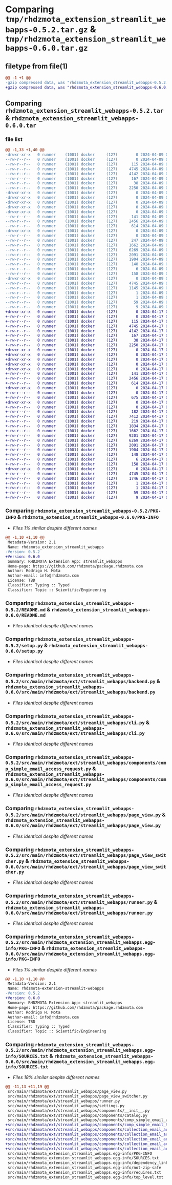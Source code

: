 # Comparing `tmp/rhdzmota_extension_streamlit_webapps-0.5.2.tar.gz` & `tmp/rhdzmota_extension_streamlit_webapps-0.6.0.tar.gz`

## filetype from file(1)

```diff
@@ -1 +1 @@
-gzip compressed data, was "rhdzmota_extension_streamlit_webapps-0.5.2.tar", last modified: Tue Apr  9 04:56:06 2024, max compression
+gzip compressed data, was "rhdzmota_extension_streamlit_webapps-0.6.0.tar", last modified: Wed Apr 17 00:55:09 2024, max compression
```

## Comparing `rhdzmota_extension_streamlit_webapps-0.5.2.tar` & `rhdzmota_extension_streamlit_webapps-0.6.0.tar`

### file list

```diff
@@ -1,33 +1,40 @@
-drwxr-xr-x   0 runner    (1001) docker     (127)        0 2024-04-09 04:56:06.993374 rhdzmota_extension_streamlit_webapps-0.5.2/
--rw-r--r--   0 runner    (1001) docker     (127)        0 2024-04-09 04:55:51.000000 rhdzmota_extension_streamlit_webapps-0.5.2/LICENSE
--rw-r--r--   0 runner    (1001) docker     (127)      115 2024-04-09 04:55:51.000000 rhdzmota_extension_streamlit_webapps-0.5.2/MANIFEST.in
--rw-r--r--   0 runner    (1001) docker     (127)     4745 2024-04-09 04:56:06.993374 rhdzmota_extension_streamlit_webapps-0.5.2/PKG-INFO
--rw-r--r--   0 runner    (1001) docker     (127)     4142 2024-04-09 04:55:51.000000 rhdzmota_extension_streamlit_webapps-0.5.2/README.md
--rw-r--r--   0 runner    (1001) docker     (127)      167 2024-04-09 04:55:51.000000 rhdzmota_extension_streamlit_webapps-0.5.2/requirements.txt
--rw-r--r--   0 runner    (1001) docker     (127)       38 2024-04-09 04:56:06.993374 rhdzmota_extension_streamlit_webapps-0.5.2/setup.cfg
--rw-r--r--   0 runner    (1001) docker     (127)     2250 2024-04-09 04:55:51.000000 rhdzmota_extension_streamlit_webapps-0.5.2/setup.py
-drwxr-xr-x   0 runner    (1001) docker     (127)        0 2024-04-09 04:56:06.989374 rhdzmota_extension_streamlit_webapps-0.5.2/src/
-drwxr-xr-x   0 runner    (1001) docker     (127)        0 2024-04-09 04:56:06.989374 rhdzmota_extension_streamlit_webapps-0.5.2/src/main/
-drwxr-xr-x   0 runner    (1001) docker     (127)        0 2024-04-09 04:56:06.989374 rhdzmota_extension_streamlit_webapps-0.5.2/src/main/rhdzmota/
-drwxr-xr-x   0 runner    (1001) docker     (127)        0 2024-04-09 04:56:06.993374 rhdzmota_extension_streamlit_webapps-0.5.2/src/main/rhdzmota/ext/
-drwxr-xr-x   0 runner    (1001) docker     (127)        0 2024-04-09 04:56:06.993374 rhdzmota_extension_streamlit_webapps-0.5.2/src/main/rhdzmota/ext/streamlit_webapps/
--rw-r--r--   0 runner    (1001) docker     (127)      141 2024-04-09 04:55:51.000000 rhdzmota_extension_streamlit_webapps-0.5.2/src/main/rhdzmota/ext/streamlit_webapps/__init__.py
--rw-r--r--   0 runner    (1001) docker     (127)     2456 2024-04-09 04:55:51.000000 rhdzmota_extension_streamlit_webapps-0.5.2/src/main/rhdzmota/ext/streamlit_webapps/backend.py
--rw-r--r--   0 runner    (1001) docker     (127)      614 2024-04-09 04:55:51.000000 rhdzmota_extension_streamlit_webapps-0.5.2/src/main/rhdzmota/ext/streamlit_webapps/cli.py
-drwxr-xr-x   0 runner    (1001) docker     (127)        0 2024-04-09 04:56:06.993374 rhdzmota_extension_streamlit_webapps-0.5.2/src/main/rhdzmota/ext/streamlit_webapps/components/
--rw-r--r--   0 runner    (1001) docker     (127)        0 2024-04-09 04:55:51.000000 rhdzmota_extension_streamlit_webapps-0.5.2/src/main/rhdzmota/ext/streamlit_webapps/components/__init__.py
--rw-r--r--   0 runner    (1001) docker     (127)      247 2024-04-09 04:55:51.000000 rhdzmota_extension_streamlit_webapps-0.5.2/src/main/rhdzmota/ext/streamlit_webapps/components/catalog.py
--rw-r--r--   0 runner    (1001) docker     (127)     1662 2024-04-09 04:55:51.000000 rhdzmota_extension_streamlit_webapps-0.5.2/src/main/rhdzmota/ext/streamlit_webapps/components/comp_simple_email_access_request.py
--rw-r--r--   0 runner    (1001) docker     (127)     6269 2024-04-09 04:55:51.000000 rhdzmota_extension_streamlit_webapps-0.5.2/src/main/rhdzmota/ext/streamlit_webapps/page_view.py
--rw-r--r--   0 runner    (1001) docker     (127)     2091 2024-04-09 04:55:51.000000 rhdzmota_extension_streamlit_webapps-0.5.2/src/main/rhdzmota/ext/streamlit_webapps/page_view_switcher.py
--rw-r--r--   0 runner    (1001) docker     (127)     1904 2024-04-09 04:55:51.000000 rhdzmota_extension_streamlit_webapps-0.5.2/src/main/rhdzmota/ext/streamlit_webapps/runner.py
--rw-r--r--   0 runner    (1001) docker     (127)      148 2024-04-09 04:55:51.000000 rhdzmota_extension_streamlit_webapps-0.5.2/src/main/rhdzmota/ext/streamlit_webapps/settings.py
--rw-r--r--   0 runner    (1001) docker     (127)        6 2024-04-09 04:55:51.000000 rhdzmota_extension_streamlit_webapps-0.5.2/src/main/rhdzmota/ext/streamlit_webapps_version
--rw-r--r--   0 runner    (1001) docker     (127)      158 2024-04-09 04:55:51.000000 rhdzmota_extension_streamlit_webapps-0.5.2/src/main/rhdzmota/ext/streamlit_webapps_version.py
-drwxr-xr-x   0 runner    (1001) docker     (127)        0 2024-04-09 04:56:06.993374 rhdzmota_extension_streamlit_webapps-0.5.2/src/main/rhdzmota_extension_streamlit_webapps.egg-info/
--rw-r--r--   0 runner    (1001) docker     (127)     4745 2024-04-09 04:56:06.000000 rhdzmota_extension_streamlit_webapps-0.5.2/src/main/rhdzmota_extension_streamlit_webapps.egg-info/PKG-INFO
--rw-r--r--   0 runner    (1001) docker     (127)     1145 2024-04-09 04:56:06.000000 rhdzmota_extension_streamlit_webapps-0.5.2/src/main/rhdzmota_extension_streamlit_webapps.egg-info/SOURCES.txt
--rw-r--r--   0 runner    (1001) docker     (127)        1 2024-04-09 04:56:06.000000 rhdzmota_extension_streamlit_webapps-0.5.2/src/main/rhdzmota_extension_streamlit_webapps.egg-info/dependency_links.txt
--rw-r--r--   0 runner    (1001) docker     (127)        1 2024-04-09 04:56:06.000000 rhdzmota_extension_streamlit_webapps-0.5.2/src/main/rhdzmota_extension_streamlit_webapps.egg-info/not-zip-safe
--rw-r--r--   0 runner    (1001) docker     (127)       59 2024-04-09 04:56:06.000000 rhdzmota_extension_streamlit_webapps-0.5.2/src/main/rhdzmota_extension_streamlit_webapps.egg-info/requires.txt
--rw-r--r--   0 runner    (1001) docker     (127)        9 2024-04-09 04:56:06.000000 rhdzmota_extension_streamlit_webapps-0.5.2/src/main/rhdzmota_extension_streamlit_webapps.egg-info/top_level.txt
+drwxr-xr-x   0 runner    (1001) docker     (127)        0 2024-04-17 00:55:09.926442 rhdzmota_extension_streamlit_webapps-0.6.0/
+-rw-r--r--   0 runner    (1001) docker     (127)        0 2024-04-17 00:54:54.000000 rhdzmota_extension_streamlit_webapps-0.6.0/LICENSE
+-rw-r--r--   0 runner    (1001) docker     (127)      115 2024-04-17 00:54:54.000000 rhdzmota_extension_streamlit_webapps-0.6.0/MANIFEST.in
+-rw-r--r--   0 runner    (1001) docker     (127)     4745 2024-04-17 00:55:09.926442 rhdzmota_extension_streamlit_webapps-0.6.0/PKG-INFO
+-rw-r--r--   0 runner    (1001) docker     (127)     4142 2024-04-17 00:54:54.000000 rhdzmota_extension_streamlit_webapps-0.6.0/README.md
+-rw-r--r--   0 runner    (1001) docker     (127)      167 2024-04-17 00:54:54.000000 rhdzmota_extension_streamlit_webapps-0.6.0/requirements.txt
+-rw-r--r--   0 runner    (1001) docker     (127)       38 2024-04-17 00:55:09.926442 rhdzmota_extension_streamlit_webapps-0.6.0/setup.cfg
+-rw-r--r--   0 runner    (1001) docker     (127)     2250 2024-04-17 00:54:54.000000 rhdzmota_extension_streamlit_webapps-0.6.0/setup.py
+drwxr-xr-x   0 runner    (1001) docker     (127)        0 2024-04-17 00:55:09.922442 rhdzmota_extension_streamlit_webapps-0.6.0/src/
+drwxr-xr-x   0 runner    (1001) docker     (127)        0 2024-04-17 00:55:09.922442 rhdzmota_extension_streamlit_webapps-0.6.0/src/main/
+drwxr-xr-x   0 runner    (1001) docker     (127)        0 2024-04-17 00:55:09.922442 rhdzmota_extension_streamlit_webapps-0.6.0/src/main/rhdzmota/
+drwxr-xr-x   0 runner    (1001) docker     (127)        0 2024-04-17 00:55:09.922442 rhdzmota_extension_streamlit_webapps-0.6.0/src/main/rhdzmota/ext/
+drwxr-xr-x   0 runner    (1001) docker     (127)        0 2024-04-17 00:55:09.922442 rhdzmota_extension_streamlit_webapps-0.6.0/src/main/rhdzmota/ext/streamlit_webapps/
+-rw-r--r--   0 runner    (1001) docker     (127)      141 2024-04-17 00:54:54.000000 rhdzmota_extension_streamlit_webapps-0.6.0/src/main/rhdzmota/ext/streamlit_webapps/__init__.py
+-rw-r--r--   0 runner    (1001) docker     (127)     2456 2024-04-17 00:54:54.000000 rhdzmota_extension_streamlit_webapps-0.6.0/src/main/rhdzmota/ext/streamlit_webapps/backend.py
+-rw-r--r--   0 runner    (1001) docker     (127)      614 2024-04-17 00:54:54.000000 rhdzmota_extension_streamlit_webapps-0.6.0/src/main/rhdzmota/ext/streamlit_webapps/cli.py
+drwxr-xr-x   0 runner    (1001) docker     (127)        0 2024-04-17 00:55:09.922442 rhdzmota_extension_streamlit_webapps-0.6.0/src/main/rhdzmota/ext/streamlit_webapps/components/
+-rw-r--r--   0 runner    (1001) docker     (127)        0 2024-04-17 00:54:54.000000 rhdzmota_extension_streamlit_webapps-0.6.0/src/main/rhdzmota/ext/streamlit_webapps/components/__init__.py
+-rw-r--r--   0 runner    (1001) docker     (127)      675 2024-04-17 00:54:54.000000 rhdzmota_extension_streamlit_webapps-0.6.0/src/main/rhdzmota/ext/streamlit_webapps/components/catalog.py
+drwxr-xr-x   0 runner    (1001) docker     (127)        0 2024-04-17 00:55:09.922442 rhdzmota_extension_streamlit_webapps-0.6.0/src/main/rhdzmota/ext/streamlit_webapps/components/collection_email_acl_via_token/
+-rw-r--r--   0 runner    (1001) docker     (127)        0 2024-04-17 00:54:54.000000 rhdzmota_extension_streamlit_webapps-0.6.0/src/main/rhdzmota/ext/streamlit_webapps/components/collection_email_acl_via_token/__init__.py
+-rw-r--r--   0 runner    (1001) docker     (127)      182 2024-04-17 00:54:54.000000 rhdzmota_extension_streamlit_webapps-0.6.0/src/main/rhdzmota/ext/streamlit_webapps/components/collection_email_acl_via_token/comp_email_acl_failure.py
+-rw-r--r--   0 runner    (1001) docker     (127)     7412 2024-04-17 00:54:54.000000 rhdzmota_extension_streamlit_webapps-0.6.0/src/main/rhdzmota/ext/streamlit_webapps/components/collection_email_acl_via_token/comp_email_acl_gatekeeper.py
+-rw-r--r--   0 runner    (1001) docker     (127)      219 2024-04-17 00:54:54.000000 rhdzmota_extension_streamlit_webapps-0.6.0/src/main/rhdzmota/ext/streamlit_webapps/components/collection_email_acl_via_token/comp_email_acl_success.py
+-rw-r--r--   0 runner    (1001) docker     (127)     1834 2024-04-17 00:54:54.000000 rhdzmota_extension_streamlit_webapps-0.6.0/src/main/rhdzmota/ext/streamlit_webapps/components/collection_email_acl_via_token/utils.py
+-rw-r--r--   0 runner    (1001) docker     (127)     1662 2024-04-17 00:54:54.000000 rhdzmota_extension_streamlit_webapps-0.6.0/src/main/rhdzmota/ext/streamlit_webapps/components/comp_simple_email_access_request.py
+-rw-r--r--   0 runner    (1001) docker     (127)     9201 2024-04-17 00:54:54.000000 rhdzmota_extension_streamlit_webapps-0.6.0/src/main/rhdzmota/ext/streamlit_webapps/components/comp_simple_email_temp_acl_via_jwt.py
+-rw-r--r--   0 runner    (1001) docker     (127)     6269 2024-04-17 00:54:54.000000 rhdzmota_extension_streamlit_webapps-0.6.0/src/main/rhdzmota/ext/streamlit_webapps/page_view.py
+-rw-r--r--   0 runner    (1001) docker     (127)     2091 2024-04-17 00:54:54.000000 rhdzmota_extension_streamlit_webapps-0.6.0/src/main/rhdzmota/ext/streamlit_webapps/page_view_switcher.py
+-rw-r--r--   0 runner    (1001) docker     (127)     1904 2024-04-17 00:54:54.000000 rhdzmota_extension_streamlit_webapps-0.6.0/src/main/rhdzmota/ext/streamlit_webapps/runner.py
+-rw-r--r--   0 runner    (1001) docker     (127)      148 2024-04-17 00:54:54.000000 rhdzmota_extension_streamlit_webapps-0.6.0/src/main/rhdzmota/ext/streamlit_webapps/settings.py
+-rw-r--r--   0 runner    (1001) docker     (127)        6 2024-04-17 00:54:54.000000 rhdzmota_extension_streamlit_webapps-0.6.0/src/main/rhdzmota/ext/streamlit_webapps_version
+-rw-r--r--   0 runner    (1001) docker     (127)      158 2024-04-17 00:54:54.000000 rhdzmota_extension_streamlit_webapps-0.6.0/src/main/rhdzmota/ext/streamlit_webapps_version.py
+drwxr-xr-x   0 runner    (1001) docker     (127)        0 2024-04-17 00:55:09.926442 rhdzmota_extension_streamlit_webapps-0.6.0/src/main/rhdzmota_extension_streamlit_webapps.egg-info/
+-rw-r--r--   0 runner    (1001) docker     (127)     4745 2024-04-17 00:55:09.000000 rhdzmota_extension_streamlit_webapps-0.6.0/src/main/rhdzmota_extension_streamlit_webapps.egg-info/PKG-INFO
+-rw-r--r--   0 runner    (1001) docker     (127)     1746 2024-04-17 00:55:09.000000 rhdzmota_extension_streamlit_webapps-0.6.0/src/main/rhdzmota_extension_streamlit_webapps.egg-info/SOURCES.txt
+-rw-r--r--   0 runner    (1001) docker     (127)        1 2024-04-17 00:55:09.000000 rhdzmota_extension_streamlit_webapps-0.6.0/src/main/rhdzmota_extension_streamlit_webapps.egg-info/dependency_links.txt
+-rw-r--r--   0 runner    (1001) docker     (127)        1 2024-04-17 00:55:09.000000 rhdzmota_extension_streamlit_webapps-0.6.0/src/main/rhdzmota_extension_streamlit_webapps.egg-info/not-zip-safe
+-rw-r--r--   0 runner    (1001) docker     (127)       59 2024-04-17 00:55:09.000000 rhdzmota_extension_streamlit_webapps-0.6.0/src/main/rhdzmota_extension_streamlit_webapps.egg-info/requires.txt
+-rw-r--r--   0 runner    (1001) docker     (127)        9 2024-04-17 00:55:09.000000 rhdzmota_extension_streamlit_webapps-0.6.0/src/main/rhdzmota_extension_streamlit_webapps.egg-info/top_level.txt
```

### Comparing `rhdzmota_extension_streamlit_webapps-0.5.2/PKG-INFO` & `rhdzmota_extension_streamlit_webapps-0.6.0/PKG-INFO`

 * *Files 1% similar despite different names*

```diff
@@ -1,10 +1,10 @@
 Metadata-Version: 2.1
 Name: rhdzmota_extension_streamlit_webapps
-Version: 0.5.2
+Version: 0.6.0
 Summary: RHDZMOTA Extension App: streamlit_webapps
 Home-page: https://github.com/rhdzmota/package.rhdzmota.com
 Author: Rodrigo H. Mota
 Author-email: info@rhdzmota.com
 License: TBD
 Classifier: Typing :: Typed
 Classifier: Topic :: Scientific/Engineering
```

### Comparing `rhdzmota_extension_streamlit_webapps-0.5.2/README.md` & `rhdzmota_extension_streamlit_webapps-0.6.0/README.md`

 * *Files identical despite different names*

### Comparing `rhdzmota_extension_streamlit_webapps-0.5.2/setup.py` & `rhdzmota_extension_streamlit_webapps-0.6.0/setup.py`

 * *Files identical despite different names*

### Comparing `rhdzmota_extension_streamlit_webapps-0.5.2/src/main/rhdzmota/ext/streamlit_webapps/backend.py` & `rhdzmota_extension_streamlit_webapps-0.6.0/src/main/rhdzmota/ext/streamlit_webapps/backend.py`

 * *Files identical despite different names*

### Comparing `rhdzmota_extension_streamlit_webapps-0.5.2/src/main/rhdzmota/ext/streamlit_webapps/cli.py` & `rhdzmota_extension_streamlit_webapps-0.6.0/src/main/rhdzmota/ext/streamlit_webapps/cli.py`

 * *Files identical despite different names*

### Comparing `rhdzmota_extension_streamlit_webapps-0.5.2/src/main/rhdzmota/ext/streamlit_webapps/components/comp_simple_email_access_request.py` & `rhdzmota_extension_streamlit_webapps-0.6.0/src/main/rhdzmota/ext/streamlit_webapps/components/comp_simple_email_access_request.py`

 * *Files identical despite different names*

### Comparing `rhdzmota_extension_streamlit_webapps-0.5.2/src/main/rhdzmota/ext/streamlit_webapps/page_view.py` & `rhdzmota_extension_streamlit_webapps-0.6.0/src/main/rhdzmota/ext/streamlit_webapps/page_view.py`

 * *Files identical despite different names*

### Comparing `rhdzmota_extension_streamlit_webapps-0.5.2/src/main/rhdzmota/ext/streamlit_webapps/page_view_switcher.py` & `rhdzmota_extension_streamlit_webapps-0.6.0/src/main/rhdzmota/ext/streamlit_webapps/page_view_switcher.py`

 * *Files identical despite different names*

### Comparing `rhdzmota_extension_streamlit_webapps-0.5.2/src/main/rhdzmota/ext/streamlit_webapps/runner.py` & `rhdzmota_extension_streamlit_webapps-0.6.0/src/main/rhdzmota/ext/streamlit_webapps/runner.py`

 * *Files identical despite different names*

### Comparing `rhdzmota_extension_streamlit_webapps-0.5.2/src/main/rhdzmota_extension_streamlit_webapps.egg-info/PKG-INFO` & `rhdzmota_extension_streamlit_webapps-0.6.0/src/main/rhdzmota_extension_streamlit_webapps.egg-info/PKG-INFO`

 * *Files 1% similar despite different names*

```diff
@@ -1,10 +1,10 @@
 Metadata-Version: 2.1
 Name: rhdzmota-extension-streamlit-webapps
-Version: 0.5.2
+Version: 0.6.0
 Summary: RHDZMOTA Extension App: streamlit_webapps
 Home-page: https://github.com/rhdzmota/package.rhdzmota.com
 Author: Rodrigo H. Mota
 Author-email: info@rhdzmota.com
 License: TBD
 Classifier: Typing :: Typed
 Classifier: Topic :: Scientific/Engineering
```

### Comparing `rhdzmota_extension_streamlit_webapps-0.5.2/src/main/rhdzmota_extension_streamlit_webapps.egg-info/SOURCES.txt` & `rhdzmota_extension_streamlit_webapps-0.6.0/src/main/rhdzmota_extension_streamlit_webapps.egg-info/SOURCES.txt`

 * *Files 18% similar despite different names*

```diff
@@ -11,13 +11,19 @@
 src/main/rhdzmota/ext/streamlit_webapps/page_view.py
 src/main/rhdzmota/ext/streamlit_webapps/page_view_switcher.py
 src/main/rhdzmota/ext/streamlit_webapps/runner.py
 src/main/rhdzmota/ext/streamlit_webapps/settings.py
 src/main/rhdzmota/ext/streamlit_webapps/components/__init__.py
 src/main/rhdzmota/ext/streamlit_webapps/components/catalog.py
 src/main/rhdzmota/ext/streamlit_webapps/components/comp_simple_email_access_request.py
+src/main/rhdzmota/ext/streamlit_webapps/components/comp_simple_email_temp_acl_via_jwt.py
+src/main/rhdzmota/ext/streamlit_webapps/components/collection_email_acl_via_token/__init__.py
+src/main/rhdzmota/ext/streamlit_webapps/components/collection_email_acl_via_token/comp_email_acl_failure.py
+src/main/rhdzmota/ext/streamlit_webapps/components/collection_email_acl_via_token/comp_email_acl_gatekeeper.py
+src/main/rhdzmota/ext/streamlit_webapps/components/collection_email_acl_via_token/comp_email_acl_success.py
+src/main/rhdzmota/ext/streamlit_webapps/components/collection_email_acl_via_token/utils.py
 src/main/rhdzmota_extension_streamlit_webapps.egg-info/PKG-INFO
 src/main/rhdzmota_extension_streamlit_webapps.egg-info/SOURCES.txt
 src/main/rhdzmota_extension_streamlit_webapps.egg-info/dependency_links.txt
 src/main/rhdzmota_extension_streamlit_webapps.egg-info/not-zip-safe
 src/main/rhdzmota_extension_streamlit_webapps.egg-info/requires.txt
 src/main/rhdzmota_extension_streamlit_webapps.egg-info/top_level.txt
```

